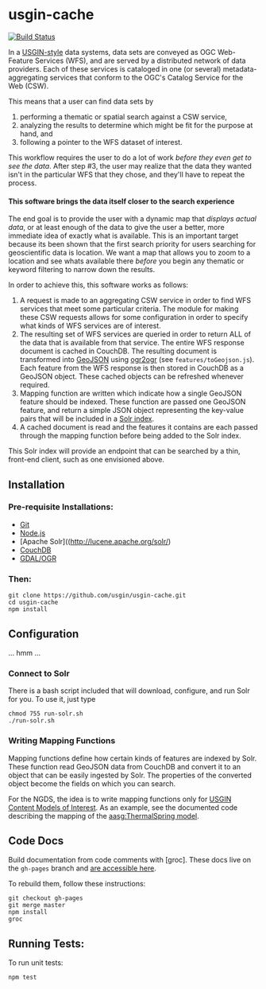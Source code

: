 # usgin-cache
[![Build Status](https://travis-ci.org/usgin/usgin-cache.png?branch=master)](https://travis-ci.org/usgin/usgin-cache) 

In a [USGIN-style](http://usgin.org) data systems, data sets are conveyed as OGC Web-Feature Services (WFS), and are served by a distributed network of data providers. Each of these services is cataloged in one (or several) metadata-aggregating services that conform to the OGC's Catalog Service for the Web (CSW).

This means that a user can find data sets by

1. performing a thematic or spatial search against a CSW service,
2. analyzing the results to determine which might be fit for the purpose at hand, and
3. following a pointer to the WFS dataset of interest.

This workflow requires the user to do a lot of work _before they even get to see the data_. After step #3, the user may realize that the data they wanted isn't in the particular WFS that they chose, and they'll have to repeat the process. 

#### This software brings the data itself closer to the search experience

The end goal is to provide the user with a dynamic map that _displays actual data_, or at least enough of the data to give the user a better, more immediate idea of exactly what is available. This is an important target because its been shown that the first search priority for users searching for geoscientific data is location. We want a map that allows you to zoom to a location and see whats available there _before_ you begin any thematic or keyword filtering to narrow down the results.

In order to achieve this, this software works as follows:

1. A request is made to an aggregating CSW service in order to find WFS services that meet some particular criteria. The module for making these CSW requests allows for some configuration in order to specify what kinds of WFS services are of interest. 
2. The resulting set of WFS services are queried in order to return ALL of the data that is available from that service. The entire WFS response document is cached in CouchDB. The resulting document is transformed into [GeoJSON](http://geojson.org) using [ogr2ogr](http://www.gdal.org/ogr2ogr.html) (see `features/toGeojson.js`). Each feature from the WFS response is then stored in CouchDB as a GeoJSON object. These cached objects can be refreshed whenever required.
3. Mapping function are written which indicate how a single GeoJSON feature should be indexed. These function are passed one GeoJSON feature, and return a simple JSON object representing the key-value pairs that will be included in a [Solr index](http://lucene.apache.org/solr/).
4. A cached document is read and the features it contains are each passed through the mapping function before being added to the Solr index.

This Solr index will provide an endpoint that can be searched by a thin, front-end client, such as one envisioned above.

## Installation

### Pre-requisite Installations:

- [Git](http://git-scm.com/)
- [Node.js](http://nodejs.org/)
- [Apache Solr]((http://lucene.apache.org/solr/)
- [CouchDB](http://couchdb.apache.org/)
- [GDAL/OGR](http://gdal.org)

### Then:

    git clone https://github.com/usgin/usgin-cache.git
    cd usgin-cache
    npm install

## Configuration

... hmm ...

### Connect to Solr

There is a bash script included that will download, configure, and run Solr for you. To use it, just type

    chmod 755 run-solr.sh
    ./run-solr.sh

### Writing Mapping Functions

Mapping functions define how certain kinds of features are indexed by Solr. These function read GeoJSON data from CouchDB and convert it to an object that can be easily ingested by Solr. The properties of the converted object become the fields on which you can search.

For the NGDS, the idea is to write mapping functions only for [USGIN Content Models of Interest](http://schemas.usgin.org/models). As an example, see the documented code describing the mapping of the [aasg:ThermalSpring model](http://usgin.github.io/usgin-cache/doc/features/design/mappings/thermalSprings.html).

## Code Docs

Build documentation from code comments with [groc]. These docs live on the `gh-pages` branch and [are accessible here](http://usgin.github.io/usgin-cache/doc/).

To rebuild them, follow these instructions:

```shell
git checkout gh-pages
git merge master
npm install
groc
```

## Running Tests:

To run unit tests:

    npm test
